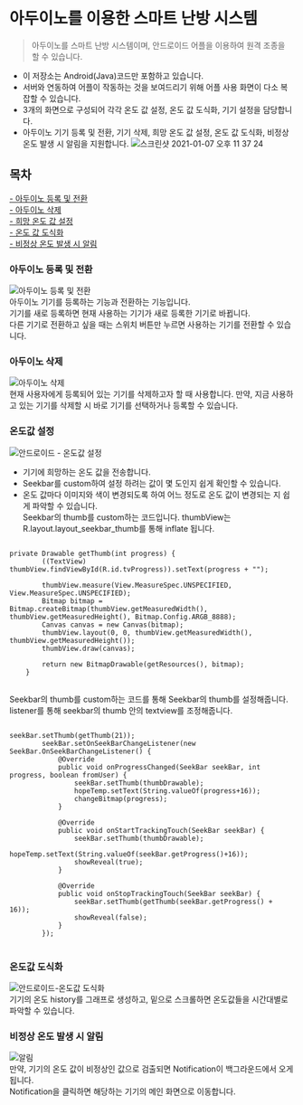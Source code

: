 # 아두이노를 이용한 스마트 난방 시스템
> 아두이노를 스마트 난방 시스템이며, 안드로이드 어플을 이용하여 원격 조종을 할 수 있습니다.
- 이 저장소는 Android(Java)코드만 포함하고 있습니다.
- 서버와 연동하여 어플이 작동하는 것을 보여드리기 위해 어플 사용 화면이 다소 복잡할 수 있습니다.
- 3개의 화면으로 구성되어 각각 온도 값 설정, 온도 값 도식화, 기기 설정을 담당합니다.
- 아두이노 기기 등록 및 전환, 기기 삭제, 희망 온도 값 설정, 온도 값 도식화, 비정상 온도 발생 시 알림을 지원합니다.
![스크린샷 2021-01-07 오후 11 37 24](https://user-images.githubusercontent.com/48707020/103905681-44450f00-5142-11eb-8d4e-4e3137b30592.png)

## 목차  
[- 아두이노 등록 및 전환](#아두이노-등록-및-전환)  
[- 아두이노 삭제](#아두이노-삭제)  
[- 희망 온도 값 설정](#온도값-설정)  
[- 온도 값 도식화](#온도값-도식화)  
[- 비정상 온도 발생 시 알림](#비정상-온도-발생-시-알림)  

### 아두이노 등록 및 전환  
![아두이노 등록 및 전환](https://user-images.githubusercontent.com/48707020/103151810-c89fa580-47c4-11eb-99d0-0743d94f6307.gif)  
아두이노 기기를 등록하는 기능과 전환하는 기능입니다.  
기기를 새로 등록하면 현재 사용하는 기기가 새로 등록한 기기로 바뀝니다.  
다른 기기로 전환하고 싶을 때는 스위치 버튼만 누르면 사용하는 기기를 전환할 수 있습니다.  

### 아두이노 삭제  
![아두이노 삭제](https://user-images.githubusercontent.com/48707020/103151814-d35a3a80-47c4-11eb-905d-ed0580f17064.gif)  
현재 사용자에게 등록되어 있는 기기를 삭제하고자 할 때 사용합니다. 만약, 지금 사용하고 있는 기기를 삭제할 시 바로 기기를 선택하거나 등록할 수 있습니다.  

### 온도값 설정  
![안드로이드 - 온도값 설정](https://user-images.githubusercontent.com/48707020/103151817-d5bc9480-47c4-11eb-80d2-bafa545a7c3b.gif)  
- 기기에 희망하는 온도 값을 전송합니다.  
- Seekbar를 custom하여 설정 하려는 값이 몇 도인지 쉽게 확인할 수 있습니다.  
- 온도 값마다 이미지와 색이 변경되도록 하여 어느 정도로 온도 값이 변경되는 지 쉽게 파악할 수 있습니다.  
Seekbar의 thumb를 custom하는 코드입니다. thumbView는 R.layout.layout_seekbar_thumb를 통해 inflate 됩니다.   
<pre>
<code>
private Drawable getThumb(int progress) {
        ((TextView) thumbView.findViewById(R.id.tvProgress)).setText(progress + "");

        thumbView.measure(View.MeasureSpec.UNSPECIFIED, View.MeasureSpec.UNSPECIFIED);
        Bitmap bitmap = Bitmap.createBitmap(thumbView.getMeasuredWidth(), thumbView.getMeasuredHeight(), Bitmap.Config.ARGB_8888);
        Canvas canvas = new Canvas(bitmap);
        thumbView.layout(0, 0, thumbView.getMeasuredWidth(), thumbView.getMeasuredHeight());
        thumbView.draw(canvas);

        return new BitmapDrawable(getResources(), bitmap);
    }
</code>
</pre>

Seekbar의 thumb를 custom하는 코드를 통해 Seekbar의 thumb를 설정해줍니다. listener를 통해 seekbar의 thumb 안의 textview를 조정해줍니다.
<pre>
<code>
seekBar.setThumb(getThumb(21));
        seekBar.setOnSeekBarChangeListener(new SeekBar.OnSeekBarChangeListener() {
            @Override
            public void onProgressChanged(SeekBar seekBar, int progress, boolean fromUser) {
                seekBar.setThumb(thumbDrawable);
                hopeTemp.setText(String.valueOf(progress+16));
                changeBitmap(progress);
            }

            @Override
            public void onStartTrackingTouch(SeekBar seekBar) {
                seekBar.setThumb(thumbDrawable);
                hopeTemp.setText(String.valueOf(seekBar.getProgress()+16));
                showReveal(true);
            }

            @Override
            public void onStopTrackingTouch(SeekBar seekBar) {
                seekBar.setThumb(getThumb(seekBar.getProgress() + 16));
                showReveal(false);
            }
        });
</code>
</pre>

### 온도값 도식화  
![안드로이드-온도값 도식화](https://user-images.githubusercontent.com/48707020/103151818-d7865800-47c4-11eb-94dd-e239b68dc38e.gif)  
기기의 온도 history를 그래프로 생성하고, 밑으로 스크롤하면 온도값들을 시간대별로 파악할 수 있습니다.  

### 비정상 온도 발생 시 알림  
![알림](https://user-images.githubusercontent.com/48707020/103151819-d9501b80-47c4-11eb-95a9-f04c72595abb.gif)  
만약, 기기의 온도 값이 비정상인 값으로 검출되면 Notification이 백그라운드에서 오게 됩니다.  
Notification을 클릭하면 해당하는 기기의 메인 화면으로 이동합니다.  
